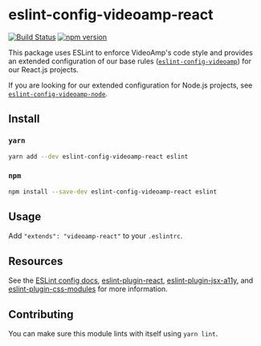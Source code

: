 # eslint-config-videoamp-react
[![Build Status](https://semaphoreci.com/api/v1/projects/ef174a25-ef92-40f9-88be-8acf6f0b01e1/1361593/badge.svg)](https://semaphoreci.com/videoamp/eslint-config-videoamp-react)
[![npm version](https://badge.fury.io/js/eslint-config-videoamp-react.svg)](https://badge.fury.io/js/eslint-config-videoamp-react)

This package uses ESLint to enforce VideoAmp's code style and provides an extended configuration of our base rules ([`eslint-config-videoamp`](https://github.com/VideoAmp/eslint-config-videoamp)) for our React.js projects.

If you are looking for our extended configuration for Node.js projects, see [`eslint-config-videoamp-node`](https://github.com/VideoAmp/eslint-config-videoamp-node).

## Install
### `yarn`
```sh
yarn add --dev eslint-config-videoamp-react eslint
```
### `npm`
```sh
npm install --save-dev eslint-config-videoamp-react eslint
```

## Usage
Add `"extends": "videoamp-react"` to your `.eslintrc`.

## Resources
See the [ESLint config docs](http://eslint.org/docs/user-guide/configuring#extending-configuration-files), [eslint-plugin-react](https://github.com/yannickcr/eslint-plugin-react), [eslint-plugin-jsx-a11y](https://github.com/evcohen/eslint-plugin-jsx-a11y), and [eslint-plugin-css-modules](https://github.com/atfzl/eslint-plugin-css-modules) for more information.

## Contributing
You can make sure this module lints with itself using `yarn lint`.
